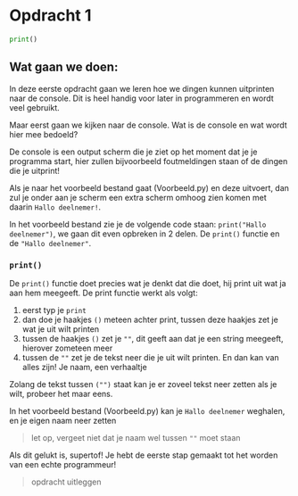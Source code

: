 # Opdracht 1

```python
print()
```

## Wat gaan we doen:

In deze eerste opdracht gaan we leren hoe we dingen kunnen uitprinten naar de console.
Dit is heel handig voor later in programmeren en wordt veel gebruikt.

Maar eerst gaan we kijken naar de console. Wat is de console en wat wordt hier mee bedoeld?

De console is een output scherm die je ziet op het moment dat je je programma start, hier zullen bijvoorbeeld foutmeldingen staan of de dingen die je uitprint!

Als je naar het voorbeeld bestand gaat (Voorbeeld.py) en deze uitvoert, dan zul je onder aan je scherm een extra scherm omhoog zien komen met daarin `Hallo deelnemer!`.

In het voorbeeld bestand zie je de volgende code staan: `print("Hallo deelnemer")`, we gaan dit even opbreken in 2 delen. De `print()`
 functie en de `"Hallo deelnemer"`. 

### `print()`

De `print()` functie doet precies wat je denkt dat die doet, hij print uit wat ja aan hem meegeeft. De print functie werkt als volgt:
1. eerst typ je `print`
2. dan doe je haakjes `()` meteen achter print, tussen deze haakjes zet je wat je uit wilt printen
3. tussen de haakjes `()` zet je `""`, dit geeft aan dat je een string meegeeft, hierover zometeen meer
4. tussen de `""` zet je de tekst neer die je uit wilt printen. En dan kan van alles zijn! Je naam, een verhaaltje

Zolang de tekst tussen `("")` staat kan je er zoveel tekst neer zetten als je wilt, probeer het maar eens.

In het voorbeeld bestand (Voorbeeld.py) kan je `Hallo deelnemer` weghalen, en je eigen naam neer zetten
> let op, vergeet niet dat je naam wel tussen `""` moet staan

Als dit gelukt is, supertof! Je hebt de eerste stap gemaakt tot het worden van een echte programmeur!

> opdracht uitleggen
